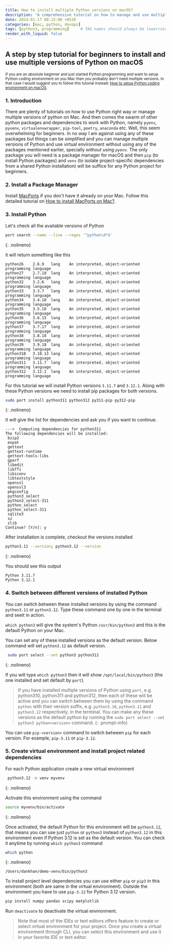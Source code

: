 ```yaml
---
title: How to install multiple Python versions on macOS?
description: "A comprehensive tutorial on how to manage and use multiple versions of Python on Mac"
date: 2024-01-17 00:15:00 +0530
categories: [mac, python, devops]
tags: [python3, programming]     # TAG names should always be lowercase
render_with_liquid: false
---
```


## A step by step tutorial for beginners to install and use multiple versions of Python on macOS

<sub>If you are an absolute beginner and just started Python programming and want to setup Python coding environment on you Mac then you probably don't need multiple versions. In that case I would suggest you to follow this tutorial instead: [How to setup Python coding environment on macOS](https://www.haccks.com/posts/python-setup-on-mac/).</sub>

### 1. Introduction

There are plenty of tutorials on how to use Python right way or manage multiple versions of python on Mac. And then comes the swarm of other python packages and dependencies to work with Python, namely `pyenv`, `pyvenv`, `virtualenvwrapper`, `pip-tool`, `poetry`, `anaconda` etc. Well, this seem overwhelming for beginners. In no way I am against using any of these packages but things can be simplified and you can manage multiple versions of Python and use virtual environment without using any of the packages mentioned earlier, specially *without using `pyenv`*. The only package you will need is a package manager for macOS and then `pip` (to install Python packages) and `venv` (to isolate project-specific dependencies from a shared Python installation) will be suffice for any Python project for beginners.

### 2. Install a Package Manager

Install [MacPorts](https://www.macports.org/) if you don't have it already on your Mac. Follow this detailed tutorial on [How to install MacPorts on Mac?](https://www.haccks.com/posts/macports-install-and-usage/).

### 3. Install Python

Let's check all the available versions of Python

```bash
port search --name --line --regex '^python\d*$'
```
{: .nolineno}

it will return something like this

```
python26	2.6.9	lang	An interpreted, object-oriented programming language
python27	2.7.18	lang	An interpreted, object-oriented programming language
python32	3.2.6	lang	An interpreted, object-oriented programming language
python33	3.3.7	lang	An interpreted, object-oriented programming language
python34	3.4.10	lang	An interpreted, object-oriented programming language
python35	3.5.10	lang	An interpreted, object-oriented programming language
python36	3.6.15	lang	An interpreted, object-oriented programming language
python37	3.7.17	lang	An interpreted, object-oriented programming language
python38	3.8.18	lang	An interpreted, object-oriented programming language
python39	3.9.18	lang	An interpreted, object-oriented programming language
python310	3.10.13	lang	An interpreted, object-oriented programming language
python311	3.11.7	lang	An interpreted, object-oriented programming language
python312	3.12.1	lang	An interpreted, object-oriented programming language
```

For this tutorial we will install Python versions `3.11.7` and `3.12.1`. Along with these Python versions we need to install pip packages for both versions.  

```bash
sudo port install python311 python312 py311-pip py312-pip
```
{: .nolineno}

It will give the list for dependencies and ask you if you want to continue.

```
--->  Computing dependencies for python311
The following dependencies will be installed: 
 bzip2
 expat
 gettext
 gettext-runtime
 gettext-tools-libs
 gperf
 libedit
 libffi
 libiconv
 libtextstyle
 openssl
 openssl3
 pkgconfig
 python3_select
 python3_select-311
 python_select
 python_select-311
 sqlite3
 xz
 zlib
Continue? [Y/n]: y
```

After installation is complete, checkout the versions installed  

```bash
python3.11 --version; python3.12 --version 
```
{: .nolineno}

You should see this output  

```
Python 3.11.7
Python 3.12.1
```

### 4. Switch between different versions of installed Python

You can switch between these installed versions by using the command `python3.11` or `python3.12`. Type these command one by one in the terminal and seeit in action. 

`which python3` will give the system's Python `/usr/bin/python3` and this is the default Python on your Mac.  

You can set any of these installed versions as the default version. Below command will set `python3.12` as default version.  

```bash
 sudo port select --set python3 python312
```
{: .nolineno}

If you will type `which python3` then it will show `/opt/local/bin/python3` (the one installed and set default by `port`).


>If you have installed multiple versions of Python using `port`, e.g. python310, python311 and python312, then each of these will be active and you can switch between them by using the command `python` with their version suffix, e.g. `python3.10`, `python3.11` and `python3.12` respectively, in the terminal. You can make any these versions as the default python by running the `sudo port select --set python3 python<version>` command.
{: .prompt-info}

You can use `pip-<version>` command to switch between `pip` for each version. For example, `pip-3.11` or `pip-3.12`.

### 5. Create virtual environment and install project related dependencies

For each Python application create a new virtual environment  

```bash
 python3.12 -m venv myvenv
```
{: .nolineno}

Activate this environment using the command  

```bash
source myvenv/bin/activate
```
{: .nolineno}

Once activated, the default Python for this environment will be `python3.12`, that means you can use just `python` or `python3` instead of `python3.12` in this environment even if Python 3.12 is set as the default version. You can check it anytime by running `which python3` command

```bash
which python
```
{: .nolineno}

```
/Users/dankhan/demo-venv/bin/python3
```

To install project level dependencies you can use either `pip` or `pip3` in this environment (both are same in the virtual environment). Outside the environment you have to use `pip-3.12` for Python 3.12 version.

```bash
pip install numpy pandas scipy matplotlib
```

Run `deactivate` to deactivate the virtual environment. 

>Note that most of the IDEs or text editors offers feature to create or select virtual environment for your project. Once you create a virtual environment through CLI, you can select this environment and use it in your favorite IDE or text editor. 
